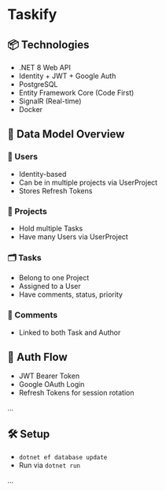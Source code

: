 # Taskify

## 📦 Technologies
- .NET 8 Web API
- Identity + JWT + Google Auth
- PostgreSQL
- Entity Framework Core (Code First)
- SignalR (Real-time)
- Docker

## 🧱 Data Model Overview

### 🧑 Users
- Identity-based
- Can be in multiple projects via UserProject
- Stores Refresh Tokens

### 📁 Projects
- Hold multiple Tasks
- Have many Users via UserProject

### 🗂 Tasks
- Belong to one Project
- Assigned to a User
- Have comments, status, priority

### 💬 Comments
- Linked to both Task and Author

## 🔐 Auth Flow
- JWT Bearer Token
- Google OAuth Login
- Refresh Tokens for session rotation

...

## 🛠 Setup
- `dotnet ef database update`
- Run via `dotnet run`

...
